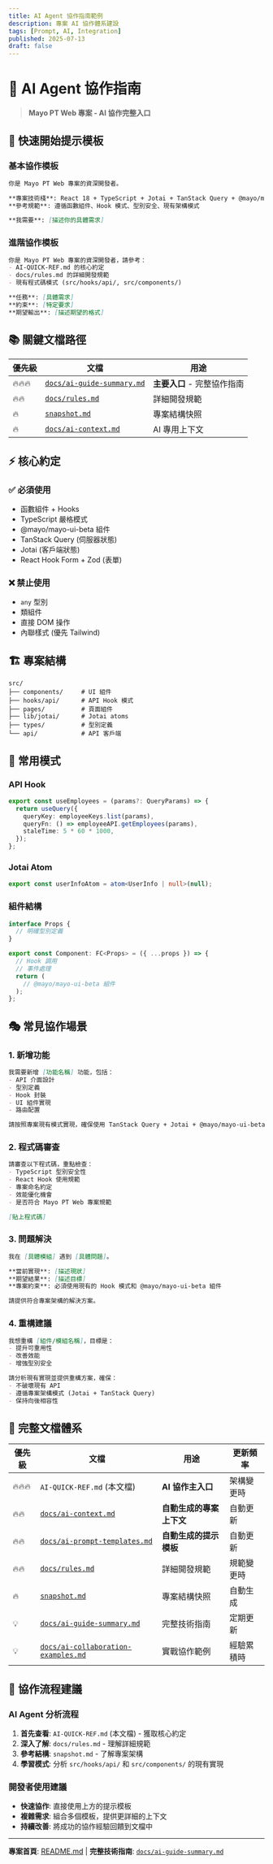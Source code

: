 ```yaml
---
title: AI Agent 協作指南範例
description: 專案 AI 協作體系建設
tags: [Prompt, AI, Integration]
published: 2025-07-13
draft: false
---
```

# 🤖 AI Agent 協作指南

> **Mayo PT Web 專案 - AI 協作完整入口**

## 🎯 快速開始提示模板

### 基本協作模板
```markdown
你是 Mayo PT Web 專案的資深開發者。

**專案技術棧**: React 18 + TypeScript + Jotai + TanStack Query + @mayo/mayo-ui-beta
**參考規範**: 遵循函數組件、Hook 模式、型別安全、現有架構模式

**我需要**: [描述你的具體需求]
```

### 進階協作模板
```markdown
你是 Mayo PT Web 專案的資深開發者，請參考：
- AI-QUICK-REF.md 的核心約定
- docs/rules.md 的詳細開發規範
- 現有程式碼模式 (src/hooks/api/, src/components/)

**任務**: [具體需求]
**約束**: [特定要求]
**期望輸出**: [描述期望的格式]
```

## 📚 關鍵文檔路徑

| 優先級 | 文檔 | 用途 |
|--------|------|------|
| 🔥🔥🔥 | [`docs/ai-guide-summary.md`](docs/ai-guide-summary.md) | **主要入口** - 完整協作指南 |
| 🔥🔥 | [`docs/rules.md`](docs/rules.md) | 詳細開發規範 |
| 🔥 | [`snapshot.md`](snapshot.md) | 專案結構快照 |
| 🔥 | [`docs/ai-context.md`](docs/ai-context.md) | AI 專用上下文 |

## ⚡ 核心約定

### ✅ 必須使用
- 函數組件 + Hooks
- TypeScript 嚴格模式
- @mayo/mayo-ui-beta 組件
- TanStack Query (伺服器狀態)
- Jotai (客戶端狀態)
- React Hook Form + Zod (表單)

### ❌ 禁止使用
- `any` 型別
- 類組件
- 直接 DOM 操作
- 內聯樣式 (優先 Tailwind)

## 🏗️ 專案結構

```
src/
├── components/     # UI 組件
├── hooks/api/      # API Hook 模式
├── pages/          # 頁面組件
├── lib/jotai/      # Jotai atoms
├── types/          # 型別定義
└── api/            # API 客戶端
```

## 🔧 常用模式

### API Hook
```typescript
export const useEmployees = (params?: QueryParams) => {
  return useQuery({
    queryKey: employeeKeys.list(params),
    queryFn: () => employeeAPI.getEmployees(params),
    staleTime: 5 * 60 * 1000,
  });
};
```

### Jotai Atom
```typescript
export const userInfoAtom = atom<UserInfo | null>(null);
```

### 組件結構
```typescript
interface Props {
  // 明確型別定義
}

export const Component: FC<Props> = ({ ...props }) => {
  // Hook 調用
  // 事件處理
  return (
    // @mayo/mayo-ui-beta 組件
  );
};
```

## 🎭 常見協作場景

### 1. 新增功能
```markdown
我需要新增 [功能名稱] 功能，包括：
- API 介面設計
- 型別定義
- Hook 封裝
- UI 組件實現
- 路由配置

請按照專案現有模式實現，確保使用 TanStack Query + Jotai + @mayo/mayo-ui-beta。
```

### 2. 程式碼審查
```markdown
請審查以下程式碼，重點檢查：
- TypeScript 型別安全性
- React Hook 使用規範
- 專案命名約定
- 效能優化機會
- 是否符合 Mayo PT Web 專案規範

[貼上程式碼]
```

### 3. 問題解決
```markdown
我在 [具體模組] 遇到 [具體問題]。

**當前實現**: [描述現狀]
**期望結果**: [描述目標]
**專案約束**: 必須使用現有的 Hook 模式和 @mayo/mayo-ui-beta 組件

請提供符合專案架構的解決方案。
```

### 4. 重構建議
```markdown
我想重構 [組件/模組名稱]，目標是：
- 提升可重用性
- 改善效能
- 增強型別安全

請分析現有實現並提供重構方案，確保：
- 不破壞現有 API
- 遵循專案架構模式 (Jotai + TanStack Query)
- 保持向後相容性
```

## 📖 完整文檔體系

| 優先級 | 文檔 | 用途 | 更新頻率 |
|--------|------|------|----------|
| 🔥🔥🔥 | `AI-QUICK-REF.md` (本文檔) | **AI 協作主入口** | 架構變更時 |
| 🔥🔥 | [`docs/ai-context.md`](docs/ai-context-auto.md) | **自動生成的專案上下文** | 自動更新 |
| 🔥🔥 | [`docs/ai-prompt-templates.md`](docs/ai-prompt-templates.md) | **自動生成的提示模板** | 自動更新 |
| 🔥🔥 | [`docs/rules.md`](docs/rules.md) | 詳細開發規範 | 規範變更時 |
| 🔥 | [`snapshot.md`](snapshot.md) | 專案結構快照 | 自動生成 |
| 💡 | [`docs/ai-guide-summary.md`](docs/ai-guide-summary.md) | 完整技術指南 | 定期更新 |
| 💡 | [`docs/ai-collaboration-examples.md`](docs/ai-collaboration-examples.md) | 實戰協作範例 | 經驗累積時 |

## 🔄 協作流程建議

### AI Agent 分析流程
1. **首先查看**: `AI-QUICK-REF.md` (本文檔) - 獲取核心約定
2. **深入了解**: `docs/rules.md` - 理解詳細規範
3. **參考結構**: `snapshot.md` - 了解專案架構
4. **學習模式**: 分析 `src/hooks/api/` 和 `src/components/` 的現有實現

### 開發者使用建議
- **快速協作**: 直接使用上方的提示模板
- **複雜需求**: 組合多個模板，提供更詳細的上下文
- **持續改善**: 將成功的協作經驗回饋到文檔中

---

**專案首頁**: [README.md](README.md) | **完整技術指南**: [`docs/ai-guide-summary.md`](docs/ai-guide-summary.md)
